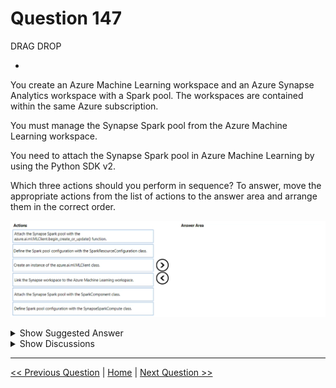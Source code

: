# Question 147

DRAG DROP

-

You create an Azure Machine Learning workspace and an Azure Synapse Analytics workspace with a Spark pool. The workspaces are contained within the same Azure subscription.

You must manage the Synapse Spark pool from the Azure Machine Learning workspace.

You need to attach the Synapse Spark pool in Azure Machine Learning by using the Python SDK v2.

Which three actions should you perform in sequence? To answer, move the appropriate actions from the list of actions to the answer area and arrange them in the correct order.

![Question Image](images/q147_q_image500.png)

<details>
  <summary>Show Suggested Answer</summary>

  <img src="images/q147_ans_0_image501.png" alt="Answer Image"><br>

</details>

<details>
  <summary>Show Discussions</summary>

<blockquote><p><strong>TA_</strong> <code>(Mon 25 Mar 2024 11:41)</code> - <em>Upvotes: 1</em></p><p>On exam 15-03-2024</p></blockquote>
<blockquote><p><strong>Borjavvvvv</strong> <code>(Mon 18 Dec 2023 20:11)</code> - <em>Upvotes: 3</em></p><p>To attach a Synapse Compute using Python SDK, first create an instance of azure.ai.ml.MLClient class. This provides convenient functions for interaction with Azure Machine Learning services. The following code sample uses azure.identity.DefaultAzureCredential for connecting to a workspace in resource group of a specified Azure subscription. In the following code sample, define the SynapseSparkCompute with the parameters:

name - user-defined name of the new attached Synapse Spark pool.
resource_id - resource ID of the Synapse Spark pool created earlier in the Azure Synapse Analytics workspace.
An azure.ai.ml.MLClient.begin_create_or_update() function call attaches the defined Synapse Spark pool to the Azure Machine Learning workspace.</p></blockquote>
<blockquote><p><strong>Mikku123</strong> <code>(Wed 02 Aug 2023 23:12)</code> - <em>Upvotes: 3</em></p><p>My Bad -  The correct sequence is:

Create an instance of the azure.ai.MLClient class
Define the spark pool configuration with the SparkResourceConfiguration class
Attach the Synapse Spark pool with the azure.ai.ml.MLClient.begin_create_or_update() function</p></blockquote>
<blockquote><p><strong>Sadhak</strong> <code>(Mon 04 Nov 2024 21:13)</code> - <em>Upvotes: 1</em></p><p>Not SparkResourceConfiguration calss but SynapseSparkCompute class.</p></blockquote>
<blockquote><p><strong>Mikku123</strong> <code>(Wed 02 Aug 2023 23:10)</code> - <em>Upvotes: 3</em></p><p>correct answer!</p></blockquote>

</details>

---

[<< Previous Question](question_146.md) | [Home](/index.md) | [Next Question >>](question_148.md)
